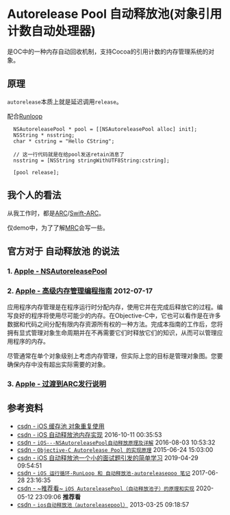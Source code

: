 # Autorelease Pool 自动释放池(对象引用计数自动处理器)
是OC中的一种内存自动回收机制，支持Cocoa的引用计数的内存管理系统的对象。

## 原理
`autorelease`本质上就是延迟调用`release`。

配合[Runloop](/oc/runloop)

```objc
  NSAutoreleasePool * pool = [[NSAutoreleasePool alloc] init];
  NSString * nsstring;
  char * cstring = "Hello CString";

  // 这一行代码就是在给pool发送retain消息了
  nsstring = [NSString stringWithUTF8String:cstring];

  [pool release];
```

## 我个人的看法
从我工作时，都是[ARC](https://en.wikipedia.org/wiki/Automatic_Reference_Counting)/[Swift-ARC](https://docs.swift.org/swift-book/LanguageGuide/AutomaticReferenceCounting.html)。

仅demo中，为了了解[MRC](https://zh.wikipedia.org/zh-hans/%E5%BC%95%E7%94%A8%E8%AE%A1%E6%95%B0)会写一些。

## 官方对于 自动释放池 的说法
### 1. [Apple - NSAutoreleasePool](https://developer.apple.com/documentation/foundation/nsautoreleasepool?language=occ)
### 2. [Apple - 高级内存管理编程指南](https://developer.apple.com/library/archive/documentation/Cocoa/Conceptual/MemoryMgmt/Articles/MemoryMgmt.html) 2012-07-17
应用程序内存管理是在程序运行时分配内存，使用它并在完成后释放它的过程。编写良好的程序将使用尽可能少的内存。在Objective-C中，它也可以看作是在许多数据和代码之间分配有限内存资源所有权的一种方法。完成本指南的工作后，您将拥有显式管理对象生命周期并在不再需要它们时释放它们的知识，从而可以管理应用程序的内存。

尽管通常在单个对象级别上考虑内存管理，但实际上您的目标是管理对象图。您要确保内存中没有超出实际需要的对象。

### 3. [Apple - 过渡到ARC发行说明](https://developer.apple.com/library/archive/releasenotes/ObjectiveC/RN-TransitioningToARC/Introduction/Introduction.html)


## 参考资料
- [csdn - iOS 缓存池 对象重复使用](https://blog.csdn.net/u010856537/article/details/47301691)
- [csdn - iOS 自动释放池内存实现](https://blog.csdn.net/yuanmengong886/article/details/52783599) 2016-10-11 00:35:53
- [csdn - `iOS---NSAutoreleasePool自动释放原理及详解`](https://blog.csdn.net/Tongseng/article/details/52101476) 2016-08-03 10:53:32
- [csdn - `Objective-C Autorelease Pool 的实现原理`](https://blog.csdn.net/weixin_30723433/article/details/99760791)  2015-06-24 15:03:00
- [csdn - iOS 自动释放池一个小的面试题引发的简单学习](https://blog.csdn.net/u011217834/article/details/89668872)  2019-04-29 09:54:51
- [csdn - `iOS 运行循环-RunLoop 和 自动释放池-autoreleasepoo 笔记`](https://blog.csdn.net/shihuboke/article/details/73865028) 2017-06-28 23:16:35
- [csdn - ~推荐看~ `iOS AutoreleasePool（自动释放池子）的原理和实现`](https://blog.csdn.net/u012265444/article/details/106085672) 2020-05-12 23:09:06 <b>推荐看</b>
- [csdn - `ios自动释放池（autoreleasepool）`](https://blog.csdn.net/tiantian1980/article/details/8715344)  2013-03-25 09:18:57